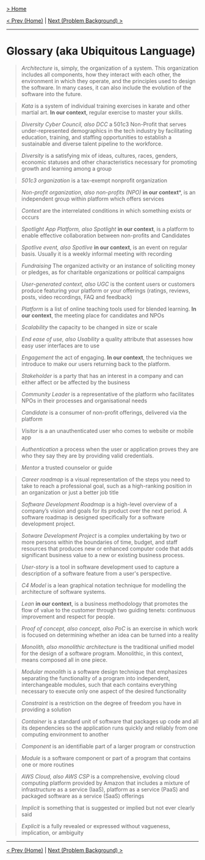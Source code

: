 [> Home](README.md)

[< Prev (Home)](README.md)  |  [Next (Problem Background) >](1.Problem/README.md)

---

# Glossary (aka Ubiquitous Language)

> _Architecture_
is, simply, the organization of a system. This organization includes all components, how they interact with each other, the environment in which they operate, and the principles used to design the software. In many cases, it can also include the evolution of the software into the future.

> _Kata_
is a system of individual training exercises in karate and other martial art. **In our context**, regular exercise to master your skills.

> _Diversity Cyber Council, also DCC_
a 501c3 Non-Profit that serves under-represented demographics in the tech industry by facilitating education, training, and staffing opportunities to establish a sustainable and diverse talent pipeline to the workforce.

> _Diversity_
is a satisfying mix of ideas, cultures, races, genders, economic statuses and other characteristics necessary for promoting growth and learning among a group

> _501c3 organization_
is a tax-exempt nonprofit organization

> _Non-profit organization, also non-profits (NPO)_ 
**in our context***, is an independent group within platform which offers services

> _Context_
are the interrelated conditions in which something exists or occurs

> _Spotlight App Platform, also Spotlight_ 
**in our context**, is a platform to enable effective collaboration between non-profits and Candidates

> _Spotlive event, also Spotlive_
**in our context**, is an event on regular basis. Usually it is a weekly informal meeting with recording

> _Fundraising_
The organized activity or an instance of soliciting money or pledges, as for charitable organizations or political campaigns

> _User-generated context, also UGC_
is the content users or customers produce featuring your platform or your offerings (ratings, reviews, posts, video recordings, FAQ and feedback)

> _Platform_
is a list of online teaching tools used for blended learning. **In our context**, the meeting place for candidates and NPOs

> _Scalability_
the capacity to be changed in size or scale

> _End ease of use, also Usability_
a quality attribute that assesses how easy user interfaces are to use

> _Engagement_
the act of engaging. **In our context**, the techniques we introduce to make our users returning back to the platform.

> _Stakeholder_
is a party that has an interest in a company and can either affect or be affected by the business

> _Community Leader_
is a representative of the platform who facilitates NPOs in their processes and organisational needs

> _Candidate_
is a consumer of non-profit offerings, delivered via the platform

> _Visitor_
is a an unauthenticated user who comes to website or mobile app

> _Authentication_
a process when the user or application proves they are who they say they are by providing valid credentials.

> _Mentor_
a trusted counselor or guide

> _Career roadmap_
is a visual representation of the steps you need to take to reach a professional goal, such as a high-ranking position in an organization or just a better job title

> _Software Development Roadmap_
is a high-level overview of a company’s vision and goals for its product over the next period. A software roadmap is designed specifically for a software development project.

> _Sotware Development Project_
is a complex undertaking by two or more persons within the boundaries of time, budget, and staff resources that produces new or enhanced computer code that adds significant business value to a new or existing business process.

> _User-story_
is a tool in software development used to capture a description of a software feature from a user's perspective.

> _C4 Model_
is a lean graphical notation technique for modelling the architecture of software systems.

> _Lean_
**in our context**, is a business methodology that promotes the flow of value to the customer through two guiding tenets: continuous improvement and respect for people.

> _Proof of concept, also concept, also PoC_
is an exercise in which work is focused on determining whether an idea can be turned into a reality

> _Monolith, also monolithic architecture_
is the traditional unified model for the design of a software program. Monolithic, in this context, means composed all in one piece.

> _Modular monolith_
is a software design technique that emphasizes separating the functionality of a program into independent, interchangeable modules, such that each contains everything necessary to execute only one aspect of the desired functionality

> _Constraint_
is a restriction on the degree of freedom you have in providing a solution

> _Container_
is a standard unit of software that packages up code and all its dependencies so the application runs quickly and reliably from one computing environment to another

> _Component_
is an identifiable part of a larger program or construction

> _Module_
is a software component or part of a program that contains one or more routines

> _AWS Cloud, also AWS CSP_
is a comprehensive, evolving cloud computing platform provided by Amazon that includes a mixture of infrastructure as a service (IaaS), platform as a service (PaaS) and packaged software as a service (SaaS) offerings

> _Implicit_
is something that is suggested or implied but not ever clearly said

> _Explicit_
is a fully revealed or expressed without vagueness, implication, or ambiguity

---
[< Prev (Home)](README.md)  |  [Next (Problem Background) >](1.Problem/README.md)
